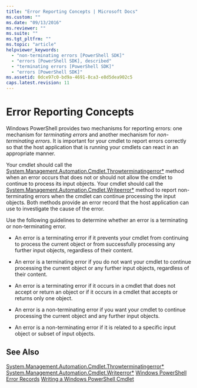 ```yaml
---
title: "Error Reporting Concepts | Microsoft Docs"
ms.custom: ""
ms.date: "09/13/2016"
ms.reviewer: ""
ms.suite: ""
ms.tgt_pltfrm: ""
ms.topic: "article"
helpviewer_keywords:
  - "non-terminating errors [PowerShell SDK]"
  - "errors [PowerShell SDK], described"
  - "terminating errors [PowerShell SDK]"
  - "errors [PowerShell SDK]"
ms.assetid: 0dce97c0-bd9a-4691-8ca3-e8d5dea902c5
caps.latest.revision: 11
---
```

# Error Reporting Concepts
Windows PowerShell provides two mechanisms for reporting errors: one mechanism for *terminating errors* and another mechanism for *non-terminating errors*. It is important for your cmdlet to report errors correctly so that the host application that is running your cmdlets can react in an appropriate manner.

 Your cmdlet should call the [System.Management.Automation.Cmdlet.Throwterminatingerror*](/dotnet/api/System.Management.Automation.Cmdlet.ThrowTerminatingError) method when an error occurs that does not or should not allow the cmdlet to continue to process its input objects. Your cmdlet should call the [System.Management.Automation.Cmdlet.Writeerror*](/dotnet/api/System.Management.Automation.Cmdlet.WriteError) method to report non-terminating errors when the cmdlet can continue processing the input objects. Both methods provide an error record that the host application can use to investigate the cause of the error.

 Use the following guidelines to determine whether an error is a terminating or non-terminating error.

-   An error is a terminating error if it prevents your cmdlet from continuing to process the current object or from successfully processing any further input objects, regardless of their content.

-   An error is a terminating error if you do not want your cmdlet to continue processing the current object or any further input objects, regardless of their content.

-   An error is a terminating error if it occurs in a cmdlet that does not accept or return an object or if it occurs in a cmdlet that accepts or returns only one object.

-   An error is a non-terminating error if you want your cmdlet to continue processing the current object and any further input objects.

-   An error is a non-terminating error if it is related to a specific input object or subset of input objects.

## See Also
 [System.Management.Automation.Cmdlet.Throwterminatingerror*](/dotnet/api/System.Management.Automation.Cmdlet.ThrowTerminatingError)
 [System.Management.Automation.Cmdlet.Writeerror*](/dotnet/api/System.Management.Automation.Cmdlet.WriteError)
 [Windows PowerShell Error Records](./windows-powershell-error-records.md)
 [Writing a Windows PowerShell Cmdlet](./writing-a-windows-powershell-cmdlet.md)
